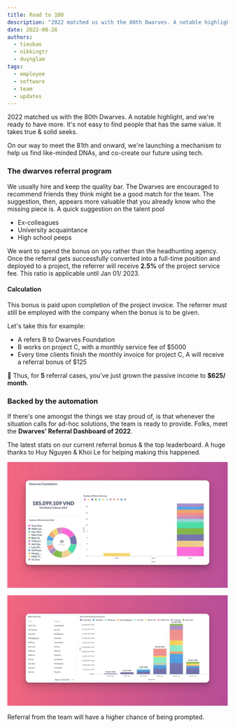 ```yaml
---
title: Road to 100
description: "2022 matched us with the 80th Dwarves. A notable highlight, and we're ready to have more. It's not easy to find people that has the same value. It takes true & solid seeks."
date: 2022-08-26
authors:
  - tieubao
  - nikkingtr
  - duynglam
tags:
  - employee
  - software
  - team
  - updates
---
```


2022 matched us with the 80th Dwarves. A notable highlight, and we're ready to have more. It's not easy to find people that has the same value. It takes true & solid seeks.

On our way to meet the 81th and onward, we're launching a mechanism to help us find like-minded DNAs, and co-create our future using tech.

### The dwarves referral program

We usually hire and keep the quality bar. The Dwarves are encouraged to recommend friends they think might be a good match for the team. The suggestion, then, appears more valuable that you already know who the missing piece is. A quick suggestion on the talent pool

- Ex-colleagues
- University acquaintance
- High school peeps

We want to spend the bonus on you rather than the headhunting agency. Once the referral gets successfully converted into a full-time position and deployed to a project, the referrer will receive **2.5%** of the project service fee. This ratio is applicable until Jan 01/ 2023.

#### Calculation

This bonus is paid upon completion of the project invoice. The referrer must still be employed with the company when the bonus is to be given.

Let's take this for example:

- A refers B to Dwarves Foundation
- B works on project C, with a monthly service fee of $5000
- Every time clients finish the monthly invoice for project C, A will receive a referral bonus of $125

📍 Thus, for **5** referral cases, you’ve just grown the passive income to **$625/ month**.

### Backed by the automation

If there's one amongst the things we stay proud of, is that whenever the situation calls for ad-hoc solutions, the team is ready to provide. Folks, meet the **Dwarves' Referral Dashboard of 2022**.

The latest stats on our current referral bonus & the top leaderboard. A huge thanks to Huy Nguyen & Khoi Le for helping making this happened.

![](assets/road-to-100_95d0da92d70d9f9296c5f6272250ad6f_md5.webp)

![](assets/road-to-100_8a7a01a12a0d02bfbc4ea9dc305d68e1_md5.webp)

Referral from the team will have a higher chance of being prompted.
